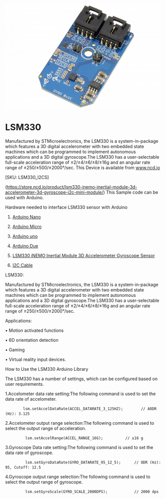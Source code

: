 
[![LSM330](LSM330_I2C.png)](https://store.ncd.io/product/lsm330-inemo-inertial-module-3d-accelerometer-3d-gyroscope-i2c-mini-module/)

# LSM330

Manufactured by STMicroelectronics, the LSM330 is a system-in-package which features a 3D digital accelerometer with two embedded state machines which can be programmed to implement autonomous applications and a 3D digital gyroscope.The LSM330 has a user-selectable full-scale acceleration range of ±2/±4/±6/±8/±16g and an angular rate range of ±250/±500/±2000°/sec.
This Device is available from www.ncd.io 

[SKU: LSM330_I2CS]

(https://store.ncd.io/product/lsm330-inemo-inertial-module-3d-accelerometer-3d-gyroscope-i2c-mini-module/)
This Sample code can be used with Arduino.

Hardware needed to interface LSM330 sensor with Arduino

1. <a href="https://store.ncd.io/product/i2c-shield-for-arduino-nano/">Arduino Nano</a>

2. <a href="https://store.ncd.io/product/i2c-shield-for-arduino-micro-with-i2c-expansion-port/">Arduino Micro</a>

3. <a href="https://store.ncd.io/product/i2c-shield-for-arduino-uno/">Arduino uno</a>

4. <a href="https://store.ncd.io/product/dual-i2c-shield-for-arduino-due-with-modular-communications-interface/">Arduino Due</a>

5. <a href="https://store.ncd.io/product/lsm330-inemo-inertial-module-3d-accelerometer-3d-gyroscope-i2c-mini-module/">LSM330 iNEMO Inertial Module 3D Accelerometer Gyroscope Sensor</a>

6. <a href="https://store.ncd.io/product/i%C2%B2c-cable/">I2C Cable</a>

LSM330:

Manufactured by STMicroelectronics, the LSM330 is a system-in-package which features a 3D digital accelerometer with two embedded state machines which can be programmed to implement autonomous applications and a 3D digital gyroscope.The LSM330 has a user-selectable full-scale acceleration range of ±2/±4/±6/±8/±16g and an angular rate range of ±250/±500/±2000°/sec.

Applications:

• Motion activated functions

• 6D orientation detection

• Gaming 

• Virtual reality input devices.

How to Use the LSM330 Arduino Library

The LSM330 has a number of settings, which can be configured based on user requirements.
          
1.Accelometer data rate setting:The following command is used to set the data rate of accelometer.

            lsm.setAccelDataRate(ACCEL_DATARATE_3_125HZ);        // AODR (Hz): 3.125
            
2.Accelometer output range selection:The following command is used to select the output range of acceleration.

             lsm.setAccelRange(ACCEL_RANGE_16G);          // ±16 g
             
3.Gyroscope Data rate setting:The following command is used to set the data rate of gyroscope.             
             
             lsm.setGyroDataRate(GYRO_DATARATE_95_12_5);      // ODR (Hz): 95, Cutoff: 12.5
             
4.Gyroscope output range selection:The following command is used to select the output range of gyroscope.           
             
             lsm.setGyroScale(GYRO_SCALE_2000DPS);            // 2000 dps
